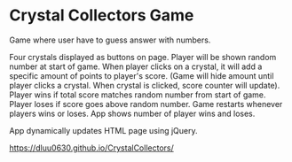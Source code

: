 # Crystal Collectors Game

Game where user have to guess answer with numbers.

Four crystals displayed as buttons on page.
Player will be shown random number at start of game.
When player clicks on a crystal, it will add a specific amount of points to player's score. (Game will hide amount until player clicks a crystal. When crystal is clicked, score counter will update).
Player wins if total score matches random number from start of game.
Player loses if score goes above random number.
Game restarts whenever players wins or loses.
App shows number of player wins and loses.

App dynamically updates HTML page using jQuery.

https://dluu0630.github.io/CrystalCollectors/